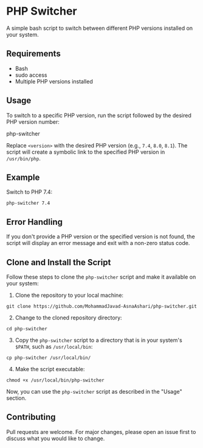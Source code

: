 # PHP Switcher

A simple bash script to switch between different PHP versions installed on your system.

## Requirements

- Bash
- sudo access
- Multiple PHP versions installed

## Usage

To switch to a specific PHP version, run the script followed by the desired PHP version number:

php-switcher <version>


Replace `<version>` with the desired PHP version (e.g., `7.4`, `8.0`, `8.1`). The script will create a symbolic link to the specified PHP version in `/usr/bin/php`.

## Example

Switch to PHP 7.4:
```
php-switcher 7.4
```

## Error Handling

If you don't provide a PHP version or the specified version is not found, the script will display an error message and exit with a non-zero status code.

## Clone and Install the Script

Follow these steps to clone the `php-switcher` script and make it available on your system:

1. Clone the repository to your local machine:
```
git clone https://github.com/MohammadJavad-AsnaAshari/php-switcher.git 
```

2. Change to the cloned repository directory:
```
cd php-switcher
```

3. Copy the `php-switcher` script to a directory that is in your system's `$PATH`, such as `/usr/local/bin`:
```
cp php-switcher /usr/local/bin/
```

4. Make the script executable:
```
chmod +x /usr/local/bin/php-switcher
```

Now, you can use the `php-switcher` script as described in the "Usage" section.

## Contributing

Pull requests are welcome. For major changes, please open an issue first to discuss what you would like to change.

